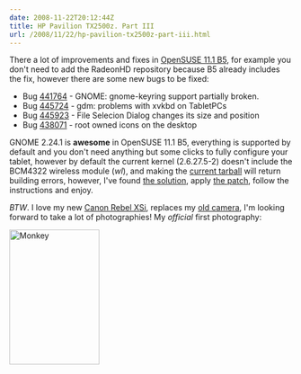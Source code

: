 ```yaml
---
date: 2008-11-22T20:12:44Z
title: HP Pavilion TX2500z. Part III
url: /2008/11/22/hp-pavilion-tx2500z-part-iii.html
---
```


<p>There a lot of improvements and fixes in <a href="http://news.opensuse.org/2008/11/13/development-release-opensuse-111-beta-5-now-available/">OpenSUSE 11.1 B5</a>, for example you don't need to add the RadeonHD repository because B5 already includes the fix, however there are some new bugs to be fixed:</p>
<ul>
<li>Bug <a href="https://bugzilla.novell.com/show_bug.cgi?id=441764">441764</a> - GNOME: gnome-keyring support partially broken.</li>
<li>Bug <a href=" https://bugzilla.novell.com/show_bug.cgi?id=445724">445724</a> - gdm: problems with xvkbd on TabletPCs</li>
<li>Bug <a href=" https://bugzilla.novell.com/show_bug.cgi?id=445923">445923</a> - File Selecion Dialog changes its size and position</li>
<li>Bug <a href="https://bugzilla.novell.com/show_bug.cgi?id=438071">438071</a> - root owned icons on the desktop</li>
</ul>
<p>GNOME 2.24.1 is <strong>awesome</strong> in OpenSUSE 11.1 B5, everything is supported by default and you don't need anything but some clicks to fully configure your tablet, however by default the current kernel (2.6.27.5-2) doesn't include the BCM4322 wireless module (<em>wl</em>), and making the <a href="http://www.broadcom.com/support/802.11/linux_sta.php">current tarball</a> will return building errors, however, I've found <a href="http://jaux.net/2008/10/14/patch-to-broadcom-80211-linux-sta-driver-for-kernel-2627/">the solution</a>, apply <a href="http://jaux.net/uploads/2008/10/hybrid_wl-5.10.27.6_patch-2.6.27">the patch</a>, follow the instructions and enjoy.</p>
<p><em>BTW</em>. I love my new <a href="http://en.wikipedia.org/wiki/Canon_EOS_450D">Canon Rebel XSi</a>, replaces my <a href="http://blog.carrion.ws/2007/05/01/new-camera-2nd/">old camera</a>, I'm looking forward to take a lot of photographies!  My <em>official</em> first photography:</p>
<p><a title="Monkey by Mario CarriÃ³n, on Flickr" href="http://www.flickr.com/photos/mariocarrion/3045951813/"><img src="http://farm4.static.flickr.com/3024/3045951813_548e239b48_m.jpg" alt="Monkey" width="160" height="240" /></a></p>
